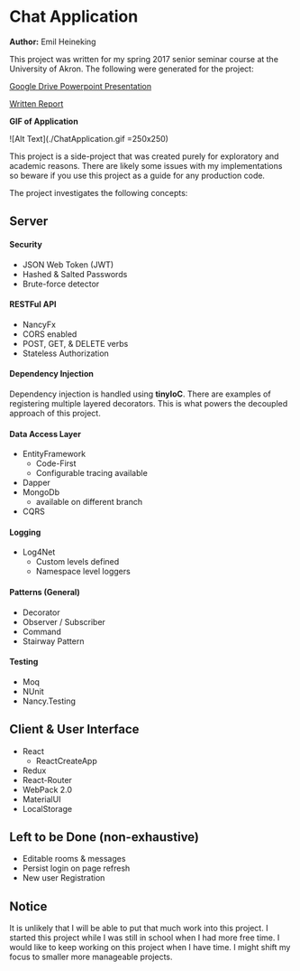 # Chat Application #

**Author:** Emil Heineking

This project was written for my spring 2017 senior seminar course at the University of Akron. The following were generated for the project:

[Google Drive Powerpoint Presentation](https://docs.google.com/presentation/d/1l-saXNZMCllH0yKhfRe8lgY208aBpzSSRAhSDKFznjU/edit?usp=sharing)

[Written Report](https://docs.google.com/document/d/104o2H2GrvMzRZKqNaJq91tdlJsxpefcnvskF4EhIDEk/edit?usp=sharing)

**GIF of Application**

![Alt Text](./ChatApplication.gif =250x250)

This project is a side-project that was created purely for exploratory and academic
reasons. There are likely some issues with my implementations so beware if you
use this project as a guide for any production code.

The project investigates the following concepts:

## Server ##

#### Security ####
* JSON Web Token (JWT)
* Hashed & Salted Passwords
* Brute-force detector

#### RESTFul API ####
* NancyFx
* CORS enabled
* POST, GET, & DELETE verbs
* Stateless Authorization

#### Dependency Injection ####

Dependency injection is handled using **tinyIoC**. There are examples of
registering multiple layered decorators. This is what powers the decoupled
approach of this project.

#### Data Access Layer ####

* EntityFramework
  * Code-First
  * Configurable tracing available
* Dapper
* MongoDb
  * available on different branch
* CQRS

#### Logging ####

* Log4Net
  * Custom levels defined
  * Namespace level loggers

#### Patterns (General) ####

* Decorator
* Observer / Subscriber
* Command
* Stairway Pattern

#### Testing ####

* Moq
* NUnit
* Nancy.Testing

## Client & User Interface ##

* React
  * ReactCreateApp
* Redux
* React-Router
* WebPack 2.0
* MaterialUI
* LocalStorage


## Left to be Done (non-exhaustive) ##

* Editable rooms & messages
* Persist login on page refresh
* New user Registration

## Notice ##

It is unlikely that I will be able to put that much work into this project. I
started this project while I was still in school when I had more free time. I would
like to keep working on this project when I have time. I might shift my focus
to smaller more manageable projects.
